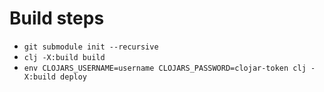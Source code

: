 # Build steps

- `git submodule init --recursive`
- `clj -X:build build`
- `env CLOJARS_USERNAME=username CLOJARS_PASSWORD=clojar-token clj -X:build deploy`
